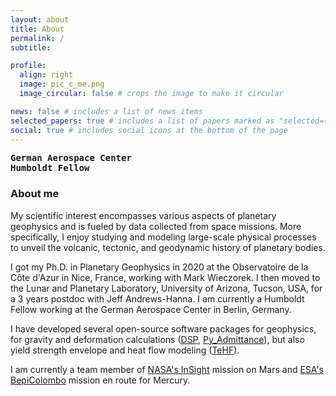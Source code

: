 ```yaml
---
layout: about
title: About
permalink: /
subtitle: 

profile:
  align: right
  image: pic_c_me.png
  image_circular: false # crops the image to make it circular

news: false # includes a list of news items
selected_papers: true # includes a list of papers marked as "selected={true}"
social: true # includes social icons at the bottom of the page
---
```


<a href="https://www.dlr.de/en" style="font-family: monospace; text-decoration: none; color: var(--global-text-color"><b>German Aerospace Center</b></a><br />
<font style="font-family: monospace; text-decoration: none; color: var(--global-text-color"><b>Humboldt Fellow</b></font>
<br />

### About me ###

My scientific interest encompasses various aspects of planetary geophysics and is fueled by data collected from space missions. More specifically, I enjoy studying and modeling large-scale physical processes to unveil the volcanic, tectonic, and geodynamic history of planetary bodies. 

I got my Ph.D. in Planetary Geophysics in 2020 at the Observatoire de la Côte d'Azur in Nice, France, working with Mark Wieczorek. I then moved to the Lunar and Planetary Laboratory, University of Arizona, Tucson, USA, for a 3 years postdoc with Jeff Andrews-Hanna. I am currently a Humboldt Fellow working at the German Aerospace Center in Berlin, Germany.

I have developed several open-source software packages for geophysics, for gravity and deformation calculations ([DSP](https://github.com/AB-Ares/Displacement_strain_planet), [Py_Admittance](https://github.com/AB-Ares/Py_Admittance)), but also yield strength envelope and heat flow modeling ([TeHF](https://github.com/AB-Ares/Te_HF_Conversion)).

I am currently a team member of [NASA's InSight](https://science.nasa.gov/mission/insight/) mission on Mars and [ESA's BepiColombo](https://www.esa.int/Science_Exploration/Space_Science/BepiColombo) mission en route for Mercury.
